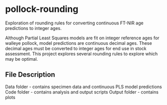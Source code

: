 # pollock-rounding
Exploration of rounding rules for converting continuous FT-NIR age predictions to integer ages. 

Although Partial Least Squares models are fit on integer reference ages for walleye pollock, model predictions are continuous decimal ages. These decimal ages must be converted to integer ages for end use in stock assessment. This project explores several rounding rules to explore which may be optimal. 

## File Description
Data folder - contains specimen data and continuous PLS model predictions 
Code folder - contains analysis and output scripts 
Output folder - contains plots
